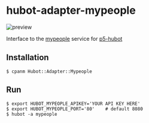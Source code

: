 # hubot-adapter-mypeople #

![preview](https://pbs.twimg.com/media/BLhHYKaCUAAacSm.png)

Interface to the
[mypeople](https://mypeople.daum.net/mypeople/web/main.do) service for
[p5-hubot](http://search.cpan.org/~aanoaa/Hubot/lib/Hubot.pm)

## Installation ##

    $ cpanm Hubot::Adapter::Mypeople

## Run ##

    $ export HUBOT_MYPEOPLE_APIKEY='YOUR API KEY HERE'
    $ export HUBOT_MYPEOPLE_PORT='80'    # default 8080
    $ hubot -a mypeople
